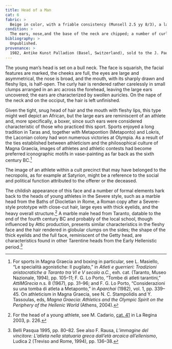 ```yaml
---
title: Head of a Man
cat: 6
fabric: >
  Beige in color, with a friable consistency (Munsell 2.5 yy 8/3), a layer of white slip, and traces of red color on the hair and face visible in certain points even beneath the incrustations.
condition: >
  The ears, nose,and the base of the neck are chipped; a number of curls have broken away from the forehead; there are diffuse incrustations on the surface.
bibliography: >
  Unpublished.
provenance: >
  1982, Antike Kunst Palladion (Basel, Switzerland), sold to the J. Paul Getty Museum, 1982.
---
```

The young man’s head is set on a bull neck. The face is squarish, the
facial features are marked, the cheeks are full, the eyes are large and
asymmetrical, the nose is broad, and the mouth, with its sharply drawn
and fleshy lips, is half-open. The curly hair is rendered rather
carelessly in small clumps arranged in an arc across the forehead,
leaving the large ears uncovered; the ears are characterized by swollen
auricles. On the nape of the neck and on the occiput, the hair is left
unfinished.

Given the tight, snug head of hair and the mouth with fleshy lips, this
type might well depict an African, but the large ears are reminiscent of
an athlete and, more specifically, a boxer, since such ears were
considered characteristic of those who practiced this sport. Sports
enjoyed a long tradition in Taras and, together with Metapontion
(Metaponto) and Lokris, the Laconian colony had won numerous victories
at Olympia. As a result of the ties established between athleticism and
the philosophical culture of Magna Graecia, images of athletes and
athletic contests had become preferred iconographic motifs in
vase-painting as far back as the sixth century <span
class="smcaps">BC.</span>[^1]

The image of an athlete within a cult precinct that may have belonged to
the necropolis, as for example at Satyrion, might be a reference to the
social and political function attributed to the offerer or the deceased.

The childish appearance of this face and a number of formal elements
hark back to the heads of young athletes in the Severe style, such as a
marble head from the Baths of Diocletian in Rome, a Roman copy after a
Severe-style prototype with close-cut hair, large eyes with thick
eyelids, and the heavy overall structure.[^2] A marble male head from
Taranto, datable to the end of the fourth century <span
class="smcaps">BC</span> and probably of the local
school, though influenced by Attic production, presents similar
characteristics in the fleshy face and the hair rendered in globular
clumps on the sides; the shape of the thick eyelids and the full face,
reminiscent of the Getty head, are characteristics found in other
Tarentine heads from the Early Hellenistic period.[^3]

[^1]: For sports in Magna Graecia and boxing in particular, see L.
    Masiello, “Le specialità agonistiche: Il pugilato,” in *Atleti e
    guerrieri: Tradizioni aristocratiche a Taranto tra VI e V secolo
    a.C.*, exh. cat. (Taranto, Museo Nazionale, 1994), pp. 105–11; F. G.
    Lo Porto, “Tombe di atleti tarantini,” *AttiMGrecia* n.s. 8 (1967),
    pp. 31–96; and F. G. Lo Porto, “Considerazioni su una tomba di
    atleta a Metaponto,” in *<span
    class="smcaps">Aparchai</span>* (1982), vol. 1,
    pp. 339–45. On athleticism in Magna Graecia, see N. C. Stampolidis
    and Y. Tassoulas, eds, *Magna Graecia: Athletics and the Olympic
    Spirit on the Periphery of the Hellenic World* (Athens, 2004).

[^2]: For the head of a young athlete, see M. Cadario, [cat. 41](41) in <span
    class="smcaps">La Regina 2003</span>, p. 226.

[^3]: <span class="smcaps">Belli Pasqua</span> 1995,
    pp. 80–82. See also F. Rausa, *L’immagine del vincitore: L’atleta
    nella statuaria greca dall’età arcaica all’ellenismo*, Ludica 2
    (Treviso and Rome, 1994), pp. 136–38.
